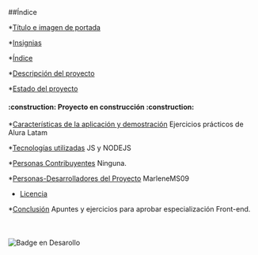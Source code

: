 
##Índice

*[Título e imagen de portada](#Título-e-imagen-de-portada)

*[Insignias](#insignias)

*[Índice](#índice)

*[Descripción del proyecto](#descripción-del-proyecto)

*[Estado del proyecto](#Estado-del-proyecto)
<h4 align="left">
:construction: Proyecto en construcción :construction:
</h4>

*[Características de la aplicación y demostración](#Características-de-la-aplicación-y-demostración)
Ejercicios prácticos de Alura Latam

*[Tecnologías utilizadas](#tecnologías-utilizadas)
JS y NODEJS

*[Personas Contribuyentes](#personas-contribuyentes)
Ninguna.

*[Personas-Desarrolladores del Proyecto](#personas-desarrolladores)
MarleneMS09
* [Licencia](#licencia)

*[Conclusión](#conclusión)
Apuntes y ejercicios para aprobar especialización Front-end. 
<br>
<br>
<br>
<br>
![Badge en Desarollo](https://img.shields.io/badge/STATUS-EN%20DESAROLLO-green)

